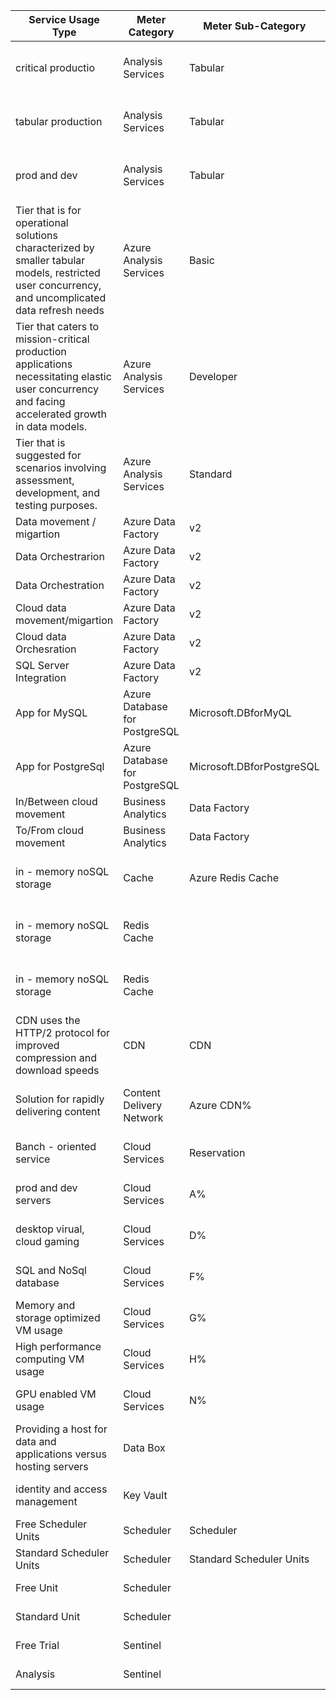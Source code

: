 | Service Usage Type                                | Meter Category                | Meter Sub-Category        | Meter Name                   | Consumed Service              | Yandex analog                         | Additional info |
|---------------------------------------------------|-------------------------------|---------------------------|------------------------------|-------------------------------|---------------------------------------|-----------------|
| critical productio| Analysis Services             | Tabular                   | Standard S%                  | Microsoft.AnalysisServices    |  Yandex Managed Service for ClickHouse                       |                 |
| tabular production| Analysis Services             | Tabular                   | Basic B%                     | Microsoft.AnalysisServices    |  Yandex Managed Service for ClickHouse                       |                 |
| prod and dev      | Analysis Services             | Tabular                   | Developer (Hours)            | Microsoft.AnalysisServices    |  Yandex Managed Service for ClickHouse                       |                 |
| Tier that is for operational solutions characterized by smaller tabular models, restricted user concurrency, and uncomplicated data refresh needs| Azure Analysis Services       | Basic                     | B%                           | Microsoft.AnalysisServices    |  Yandex Managed Service for ClickHouse                       |                 |
| Tier that caters to mission-critical production applications necessitating elastic user concurrency and facing accelerated growth in data models.      | Azure Analysis Services       | Developer                 | Developer                    | Microsoft.AnalysisServices    |  Yandex Managed Service for ClickHouse                       |                 |
| Tier that is suggested for scenarios involving assessment, development, and testing purposes.| Azure Analysis Services       | Standard                  | S%                           | Microsoft.AnalysisServices    |  Yandex Managed Service for ClickHouse                       
| Data movement / migartion                         | Azure Data Factory            | v2                        | Data Movement Self Hosted IR | Microsoft.DataFactory         | Yandex Data Factory                   |                 |
| Data Orchestrarion                                | Azure Data Factory            | v2                        | Orchestration Self Hosted IR | Microsoft.DataFactory         | Yandex Data Factory                   |                 |
| Data Orchestration                                | Azure Data Factory            | v2                        | %                            | Microsoft.DataFactory         | Yandex Data Factory                   |                 |
| Cloud data movement/migartion                     | Azure Data Factory            | v2                        | Data Movement Cloud IR       | Microsoft.DataFactory         | Yandex Data Factory                    |                 |
| Cloud data Orchesration                           | Azure Data Factory            | v2                        | Orchestration Cloud IR       | Microsoft.DataFactory         | Yandex Data Factory                   |                 |
| SQL Server Integration                            | Azure Data Factory            | v2                        | SSIS STD D4 v2               | Microsoft.DataFactory         | Yandex Data Factory                    |                 |
| App for MySQL                                     | Azure Database for PostgreSQL | Microsoft.DBforMyQL       |                              |                               | Yandex Managed Service for PostgreSQL      |                 |
| App for PostgreSql                                | Azure Database for PostgreSQL | Microsoft.DBforPostgreSQL |                              |                               | Yandex Managed Service for PostgreSQL |                 |
| In/Between cloud movement                         | Business Analytics            | Data Factory              | Data Movement Cloud          | Microsoft.DataFactory         | Yandex DataSphere                      |                 |
| To/From cloud movement                            | Business Analytics            | Data Factory              | Data Movement On Premises    | Microsoft.DataFactory         | Yandex DataSphere                      |                 |
| in - memory noSQL storage                         | Cache                         | Azure Redis Cache         | Microsoft.Cache              |                               | Yandex Managed Service for Redis      |                 |
| in - memory noSQL storage                         | Redis Cache                   |                           | C%                           | Microsoft.Cache               | Yandex Managed Service for Redis      |
| in - memory noSQL storage                         | Redis Cache                   |                           | ___C%                        | Microsoft.Cache               | Yandex Managed Service for Redis      |
| CDN uses the HTTP/2 protocol for improved compression and download speeds| CDN                           | CDN                       | Standard CDN Data Transfer%  | Microsoft.Cdn                 | Yandex Content Delivery Network                      |
| Solution for rapidly delivering content | Content Delivery Network      | Azure CDN%                | %Data Transfer               | Microsoft.Cdn                 | Yandex Content Delivery Network                      |
| Banch - oriented service                          | Cloud Services                | Reservation               | %License                     | Microsoft.Batch               | Yandex Compute Cloud                                     |
| prod and dev servers                              | Cloud Services                | A%                        | Compute Hours                | Compute                       | Yandex Compute Cloud                 |
| desktop virual, cloud gaming                      | Cloud Services                | D%                        | Compute Hours                | Compute                       | Yandex Compute Cloud                  |
| SQL and NoSql database                            | Cloud Services                | F%                        | Compute Hours                | Compute                       | Yandex Compute Cloud                  |
| Memory and storage optimized VM usage             | Cloud Services                | G%                        | Compute Hours                | Compute                       | Yandex Compute Cloud                  |
| High performance computing VM usage               | Cloud Services                | H%                        | Compute Hours                | Compute                       | Yandex Compute Cloud                  |
| GPU enabled VM usage                              | Cloud Services                | N%                        | Compute Hours                | Compute                       | Yandex Compute Cloud                  |
|Providing a host for data and applications versus hosting servers                                                   | Data Box                      |                           |                              | Microsoft.DataBox             | Yandex Data Transfer Appliance                                     |                 |
|identity and access management                                                   | Key Vault                     |                           |                              | Microsoft.KeyVault            | Yandex Key Management Service            |                 |
| Free Scheduler Units                              | Scheduler                     | Scheduler                 | Free Scheduler Units         |                               | Yandex Tracker                                    |                 |
| Standard Scheduler Units                          | Scheduler                     | Standard Scheduler Units  |                              | -                             | Yandex Tracker                                      |                 |
| Free Unit                                         | Scheduler                     |                           | Free Unit                    | Microsoft.Scheduler           | Yandex Tracker                                     |                 |
| Standard Unit                                     | Scheduler                     |                           | Standard Unit                | Microsoft.Scheduler           | Yandex Tracker                                     |                 |
| Free Trial                                        | Sentinel                      |                           | Free Trial                   | microsoft.operationalinsights | Yandex Cloud DNS                                     |                 |
| Analysis                                          | Sentinel                      |                           | Analysis                     | microsoft.operationalinsights | Yandex Cloud DNS                                     |                 |
